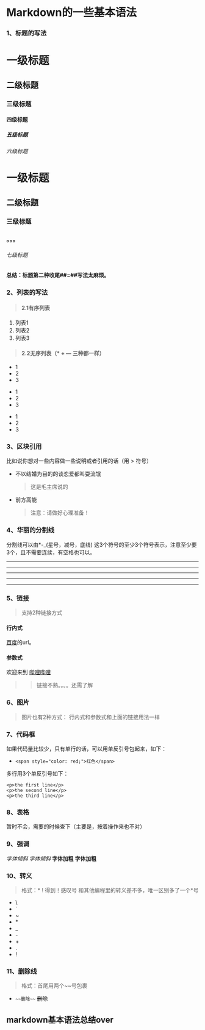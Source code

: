 # Markdown的一些基本语法
### 1、标题的写法
# 一级标题
## 二级标题
### 三级标题
#### 四级标题
##### 五级标题
###### 六级标题
# 一级标题 #
## 二级标题 ##
### 三级标题 ###
### 。。。 ###
###### 七级标题 ######
#### 总结：标题第二种收尾#**#=#**#写法太麻烦。

### 2、列表的写法
> #### 2.1有序列表
1. 列表1
2. 列表2
3. 列表3

> #### 2.2无序列表（* + — 三种都一样）
* 1
* 2
* 3
+ 1
+ 2
+ 3
- 1
- 2
- 3

### 3、区块引用
比如说你想对一些内容做一些说明或者引用的话（用 > 符号）
- 不以结婚为目的的谈恋爱都叫耍流氓
	> 这是毛主席说的
- 前方高能
	> 注意：请做好心理准备！

### 4、华丽的分割线
分割线可以由*-_(星号，减号，底线) 这3个符号的至少3个符号表示，注意至少要3个，且不需要连续，有空格也可以。
***
* * *
**********
----------
_ _ ______

### 5、链接
> 支持2种链接方式
#### 行内式
[百度](https://www.baidu.com)的url。
#### 参数式
[哔哩哔哩]: https://www.bilibili.com
欢迎来到 [哔哩哔哩]
>> 链接不熟。。。。还需了解
### 6、图片
> 图片也有2种方式： 行内式和参数式和上面的链接用法一样
### 7、代码框
如果代码量比较少，只有单行的话，可以用单反引号包起来，如下：
* `<span style="color: red;">红色</span>`

多行用3个单反引号如下：
```
<p>the first line</p>
<p>the second line</p>
<p>the third line</p>
```
### 8、表格
暂时不会，需要的时候查下（主要是，按着操作来也不对）
### 9、强调
*字体倾斜*
_字体倾斜_
**字体加粗**
__字体加粗__
### 10、转义
> 格式：* \! 得到！感叹号  和其他编程里的转义差不多，唯一区别多了一个*号
* \\
* \`
* \~
* \*
* \_
* \-
* \+
* \.
* \!
### 11、删除线
> 格式：首尾用两个~~号包裹 
* ```~~删除~~```
~~删除~~

markdown基本语法总结over
----